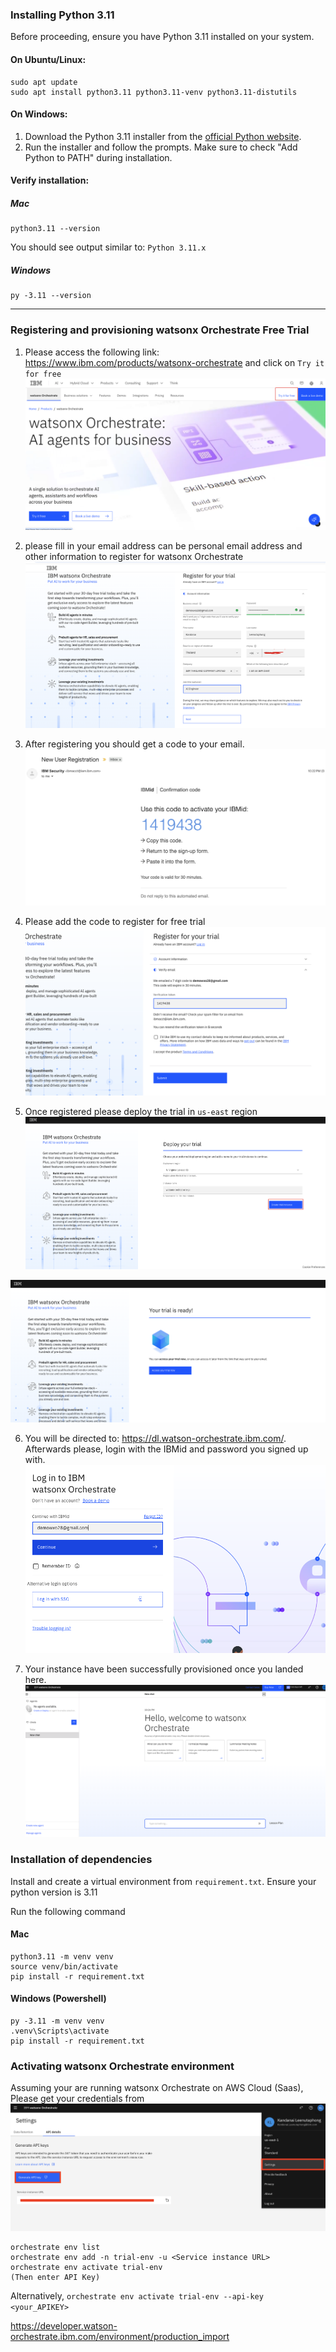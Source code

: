 ### Installing Python 3.11

Before proceeding, ensure you have Python 3.11 installed on your system.

#### On Ubuntu/Linux:
```
sudo apt update
sudo apt install python3.11 python3.11-venv python3.11-distutils
```

#### On Windows:
1. Download the Python 3.11 installer from the [official Python website](https://www.python.org/downloads/release/python-3110/).
2. Run the installer and follow the prompts. Make sure to check "Add Python to PATH" during installation.

#### Verify installation:

##### Mac
```
python3.11 --version
```
You should see output similar to: `Python 3.11.x`

##### Windows

```
py -3.11 --version
```
---

### Registering and provisioning watsonx Orchestrate Free Trial

1. Please access the following link:
https://www.ibm.com/products/watsonx-orchestrate and click on `Try it for free`
![alt text](images/image.png)

2. please fill in your email address can be personal email address and other information to register for watsonx Orchestrate
![alt text](images/image-1.png)


3. After registering you should get a code to your email.
![alt text](images/image-2.png)

4. Please add the code to register for free trial
![alt text](images/image-3.png)

5. Once registered please deploy the trial in `us-east` region
![alt text](images/image-4.png)

![alt text](images/image-5.png)

6. You will be directed to: https://dl.watson-orchestrate.ibm.com/. Afterwards please, login with the IBMid and password you signed up with.
![alt text](images/image-7.png)

7. Your instance have been successfully provisioned once you landed here.
![alt text](images/image-8.png)

### Installation of dependencies
Install and create a virtual environment from `requirement.txt`. Ensure your python version is 3.11

Run the following command

#### Mac
```
python3.11 -m venv venv
source venv/bin/activate
pip install -r requirement.txt
```

#### Windows (Powershell)
```
py -3.11 -m venv venv
.venv\Scripts\activate
pip install -r requirement.txt
```

### Activating watsonx Orchestrate environment
Assuming your are running watsonx Orchestrate on AWS Cloud (Saas),
Please get your credentials from ![alt text](images/image_n.png)
```
orchestrate env list
orchestrate env add -n trial-env -u <Service instance URL>
orchestrate env activate trial-env
(Then enter API Key)
```

Alternatively,
```orchestrate env activate trial-env --api-key <your_APIKEY>```

https://developer.watson-orchestrate.ibm.com/environment/production_import